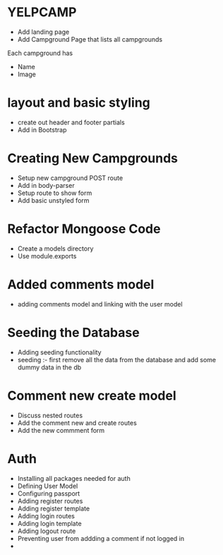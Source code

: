 # YELPCAMP

* Add landing page
* Add Campground Page that lists all campgrounds

Each campground has
* Name
* Image

# layout and basic styling
* create out header and footer partials
* Add in Bootstrap

# Creating New Campgrounds
* Setup new campground POST route
* Add in body-parser
* Setup route to show form
* Add basic unstyled form

# Refactor Mongoose Code

* Create a models directory
* Use module.exports

# Added comments model
* adding comments model and linking with the user model

# Seeding the Database
* Adding seeding functionality
* seeding :- first remove all the data from the database and add some dummy data in the db

# Comment new create model

* Discuss nested routes
* Add the comment new and create routes
* Add the new commment form

# Auth
* Installing all packages needed for auth
* Defining User Model
* Configuring passport
* Adding register routes
* Adding register template
* Adding login routes
* Adding login template
* Adding logout route
* Preventing user from addding a comment if not logged in
* 

